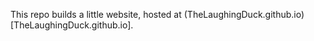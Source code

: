 This repo builds a little website, hosted at (TheLaughingDuck.github.io)[TheLaughingDuck.github.io].
